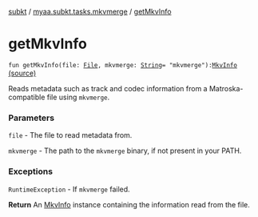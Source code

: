 [subkt](../index.md) / [myaa.subkt.tasks.mkvmerge](index.md) / [getMkvInfo](./get-mkv-info.md)

# getMkvInfo

`fun getMkvInfo(file: `[`File`](https://docs.oracle.com/javase/9/docs/api/java/io/File.html)`, mkvmerge: `[`String`](https://kotlinlang.org/api/latest/jvm/stdlib/kotlin/-string/index.html)` = "mkvmerge"): `[`MkvInfo`](-mkv-info/index.md) [(source)](https://github.com/Myaamori/SubKt/blob/0.1.8/src/main/kotlin/myaa/subkt/tasks/mkvmerge/mkvmerge.kt#L142)

Reads metadata such as track and codec information from a Matroska-compatible
file using `mkvmerge`.

### Parameters

`file` - The file to read metadata from.

`mkvmerge` - The path to the `mkvmerge` binary, if not present in your PATH.

### Exceptions

`RuntimeException` - If `mkvmerge` failed.

**Return**
An [MkvInfo](-mkv-info/index.md) instance containing the information read from the file.

